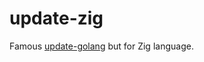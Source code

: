 # update-zig

Famous [update-golang][1] but for Zig language.

[1]: https://github.com/udhos/update-golang
